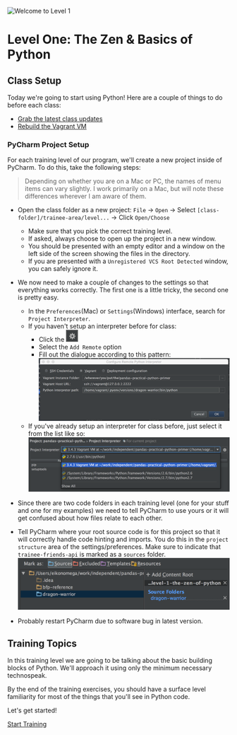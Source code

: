 ![Welcome to Level 1](http://g-ecx.images-amazon.com/images/G/01/DVD/Paramount/detailpages/KungFuPanda/KungFuPnda_M1L.jpg)
# Level One: The Zen & Basics of Python

## Class Setup
Today we're going to start using Python!  Here are a couple of things
to do before each class:
    
- [Grab the latest class updates](../level-0/git-merging-upstream-changes.md)
- [Rebuild the Vagrant VM](../level-0/vagrant-cheatsheet.md)

### PyCharm Project Setup
For each training level of our program, we'll create a new project inside
of PyCharm. To do this, take the following steps:

> Depending on whether you are on a Mac or PC, the names of menu
items can vary slightly.  I work primarily on a Mac, but will note these
differences wherever I am aware of them. 

- Open the class folder as a new project: `File` -> `Open` -> Select `[class-folder]/trainee-area/level...` -> Click `Open/Choose`
    - Make sure that you pick the correct training level.
    - If asked, always choose to open up the project in a new window.
    - You should be presented with an empty editor and a window on the left
    side of the screen showing the files in the directory.
    - If you are presented with a `Unregistered VCS Root Detected` window, you
    can safely ignore it.
    
- We now need to make a couple of changes to the settings so that everything
works correctly.  The first one is a little tricky, the second one is pretty easy.
    - In the `Preferences`(Mac) or `Settings`(Windows) interface, search for
    `Project Interpreter`.  
    - If you haven't setup an interpreter before for class:
        - Click the ![Interpreter Icon](../images/pycharm-interpreter-settings-icon.png)
        - Select the `Add Remote` option
        - Fill out the dialogue according to this pattern:      
        ![Project Interpreter Settings](../images/pycharm-interpreter-settings.png)
    - If you've already setup an interpreter for class before, just select it
    from the list like so:  
    ![Existing Interpreter Settings](../images/pycharm-existing-interpreter.png)

- Since there are two code folders in each training level (one for your 
stuff and one for my examples) we need to tell PyCharm to use yours or it
will get confused about how files relate to each other.

- Tell PyCharm where your root source code is for this project so that it will
correctly handle code hinting and imports.  You do this in the `project structure`
area of the settings/preferences.  Make sure to indicate that `trainee-friends-api`
is marked as a `sources` folder.
![Project Structure Settings](../images/pycharm-project-structure.png)
- Probably restart PyCharm due to software bug in latest version.

## Training Topics
In this training level we are going to be talking about the basic building 
blocks of Python.  We'll approach it using only the minimum necessary 
technospeak.

By the end of the training exercises, you should have a surface level
familiarity for most of the things that you'll see in Python code.

Let's get started!

[Start Training](exercise-1.md)
